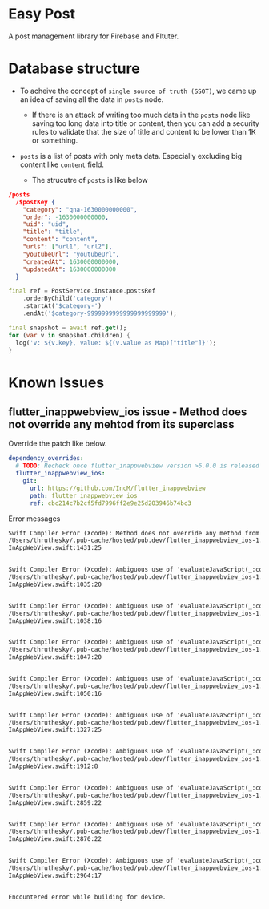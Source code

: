 # Easy Post

A post management library for Firebase and Fltuter.

# Database structure

- To acheive the concept of `single source of truth (SSOT)`, we came up an idea of saving all the data in `posts` node.
  - If there is an attack of writing too much data in the `posts` node like saving too long data into title or content, then you can add a security rules to validate that the size of title and content to be lower than 1K or something.


- `posts` is a list of posts with only meta data. Especially excluding big content like `content` field.
  - The strucutre of `posts` is like below

```json
/posts
  /$postKey {
    "category": "qna-1630000000000",
    "order": -1630000000000,
    "uid": "uid",
    "title": "title",
    "content": "content",
    "urls": ["url1", "url2"],
    "youtubeUrl": "youtubeUrl",
    "createdAt": 1630000000000,
    "updatedAt": 1630000000000
  }
```


```dart
final ref = PostService.instance.postsRef
    .orderByChild('category')
    .startAt('$category-')
    .endAt('$category-9999999999999999999999');

final snapshot = await ref.get();
for (var v in snapshot.children) {
  log('v: ${v.key}, value: ${(v.value as Map)["title"]}');
}
```

# Known Issues

## flutter_inappwebview_ios issue - Method does not override any mehtod from its superclass

Override the patch like below.

```yaml
dependency_overrides:
  # TODO: Recheck once flutter_inappwebview version >6.0.0 is released
  flutter_inappwebview_ios:
    git:
      url: https://github.com/IncM/flutter_inappwebview
      path: flutter_inappwebview_ios
      ref: cbc214c7b2cf5fd7996ff2e9e25d203946b74bc3
```

Error messages

```txt
Swift Compiler Error (Xcode): Method does not override any method from its superclass
/Users/thruthesky/.pub-cache/hosted/pub.dev/flutter_inappwebview_ios-1.0.13/ios/Classes/InAppWebView/
InAppWebView.swift:1431:25


Swift Compiler Error (Xcode): Ambiguous use of 'evaluateJavaScript(_:completionHandler:)'
/Users/thruthesky/.pub-cache/hosted/pub.dev/flutter_inappwebview_ios-1.0.13/ios/Classes/InAppWebView/
InAppWebView.swift:1035:20


Swift Compiler Error (Xcode): Ambiguous use of 'evaluateJavaScript(_:completionHandler:)'
/Users/thruthesky/.pub-cache/hosted/pub.dev/flutter_inappwebview_ios-1.0.13/ios/Classes/InAppWebView/
InAppWebView.swift:1038:16


Swift Compiler Error (Xcode): Ambiguous use of 'evaluateJavaScript(_:completionHandler:)'
/Users/thruthesky/.pub-cache/hosted/pub.dev/flutter_inappwebview_ios-1.0.13/ios/Classes/InAppWebView/
InAppWebView.swift:1047:20


Swift Compiler Error (Xcode): Ambiguous use of 'evaluateJavaScript(_:completionHandler:)'
/Users/thruthesky/.pub-cache/hosted/pub.dev/flutter_inappwebview_ios-1.0.13/ios/Classes/InAppWebView/
InAppWebView.swift:1050:16


Swift Compiler Error (Xcode): Ambiguous use of 'evaluateJavaScript(_:completionHandler:)'
/Users/thruthesky/.pub-cache/hosted/pub.dev/flutter_inappwebview_ios-1.0.13/ios/Classes/InAppWebView/
InAppWebView.swift:1327:25


Swift Compiler Error (Xcode): Ambiguous use of 'evaluateJavaScript(_:completionHandler:)'
/Users/thruthesky/.pub-cache/hosted/pub.dev/flutter_inappwebview_ios-1.0.13/ios/Classes/InAppWebView/
InAppWebView.swift:1912:8


Swift Compiler Error (Xcode): Ambiguous use of 'evaluateJavaScript(_:completionHandler:)'
/Users/thruthesky/.pub-cache/hosted/pub.dev/flutter_inappwebview_ios-1.0.13/ios/Classes/InAppWebView/
InAppWebView.swift:2859:22


Swift Compiler Error (Xcode): Ambiguous use of 'evaluateJavaScript(_:completionHandler:)'
/Users/thruthesky/.pub-cache/hosted/pub.dev/flutter_inappwebview_ios-1.0.13/ios/Classes/InAppWebView/
InAppWebView.swift:2870:22


Swift Compiler Error (Xcode): Ambiguous use of 'evaluateJavaScript(_:completionHandler:)'
/Users/thruthesky/.pub-cache/hosted/pub.dev/flutter_inappwebview_ios-1.0.13/ios/Classes/InAppWebView/
InAppWebView.swift:2964:17


Encountered error while building for device.
```
